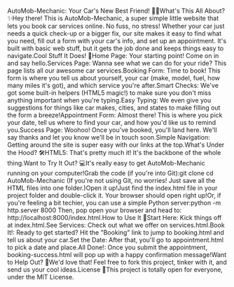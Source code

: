 AutoMob-Mechanic: Your Car's New Best Friend! 🚗💨What's This All About? ✨Hey there! This is AutoMob-Mechanic, a super simple little website that lets you book car services online. No fuss, no stress! Whether your car just needs a quick check-up or a bigger fix, our site makes it easy to find what you need, fill out a form with your car's info, and set up an appointment. It's built with basic web stuff, but it gets the job done and keeps things easy to navigate.Cool Stuff It Does! 🚀Home Page: Your starting point! Come on in and say hello.Services Page: Wanna see what we can do for your ride? This page lists all our awesome car services.Booking Form: Time to book! This form is where you tell us about yourself, your car (make, model, fuel, how many miles it's got), and which service you're after.Smart Checks: We've got some built-in helpers (HTML5 magic!) to make sure you don't miss anything important when you're typing.Easy Typing: We even give you suggestions for things like car makes, cities, and states to make filling out the form a breeze!Appointment Form: Almost there! This is where you pick your date, tell us where to find your car, and how you'd like us to remind you.Success Page: Woohoo! Once you've booked, you'll land here. We'll say thanks and let you know we'll be in touch soon.Simple Navigation: Getting around the site is super easy with our links at the top.What's Under the Hood? 🛠️HTML5: That's pretty much it! It's the backbone of the whole thing.Want to Try It Out? 💻It's really easy to get AutoMob-Mechanic running on your computer!Grab the code (if you're into Git):git clone <your-repository-url>
cd AutoMob-Mechanic
(If you're not using Git, no worries! Just save all the HTML files into one folder.)Open it up!Just find the index.html file in your project folder and double-click it. Your browser should open right up!Or, if you're feeling a bit techier, you can use a simple Python server:python -m http.server 8000
Then, pop open your browser and head to: http://localhost:8000/index.html.How to Use It 🚦Start Here: Kick things off at index.html.See Services: Check out what we offer on services.html.Book It!: Ready to get started? Hit the "Booking" link to jump to booking.html and tell us about your car.Set the Date: After that, you'll go to appointment.html to pick a date and place.All Done!: Once you submit the appointment, booking-success.html will pop up with a happy confirmation message!Want to Help Out? 🤝We'd love that! Feel free to fork this project, tinker with it, and send us your cool ideas.License 📄This project is totally open for everyone, under the MIT License.
